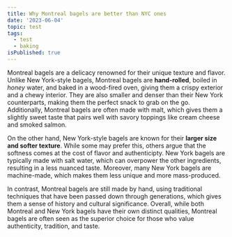 ```yaml
---
title: Why Montreal bagels are better than NYC ones
date: '2023-06-04'
topic: test
tags:
  - test
  - baking
isPublished: true
---
```


Montreal bagels are a delicacy renowned for their unique texture and flavor. Unlike New York-style bagels, Montreal bagels are **hand-rolled**, boiled in _honey_ water, and baked in a wood-fired oven, giving them a crispy exterior and a chewy interior. They are also smaller and denser than their New York counterparts, making them the perfect snack to grab on the go. Additionally, Montreal bagels are often made with malt, which gives them a slightly sweet taste that pairs well with savory toppings like cream cheese and smoked salmon.

On the other hand, New York-style bagels are known for their **larger size and softer texture**. While some may prefer this, others argue that the softness comes at the cost of flavor and authenticipty. New York bagels are typically made with salt water, which can overpower the other ingredients, resulting in a less nuanced taste. Moreover, many New York bagels are machine-made, which makes them less unique and more mass-produced.

In contrast, Montreal bagels are still made by hand, using traditional techniques that have been passed down through generations, which gives them a sense of history and cultural significance. Overall, while both Montreal and New York bagels have their own distinct qualities, Montreal bagels are often seen as the superior choice for those who value authenticity, tradition, and taste.
